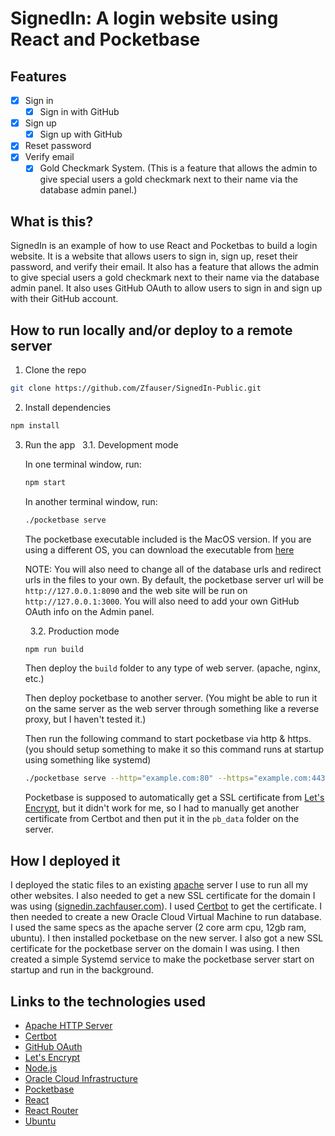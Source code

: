 # SignedIn: A login website using React and Pocketbase

## Features

- [x] Sign in
  - [x] Sign in with GitHub
- [x] Sign up
  - [x] Sign up with GitHub
- [x] Reset password
- [x] Verify email
  - [x] Gold Checkmark System. (This is a feature that allows the admin to give special users a gold checkmark next to their name via the database admin panel.)

## What is this?

SignedIn is an example of how to use React and Pocketbas to build a login website. It is a website that allows users to sign in, sign up, reset their password, and verify their email. It also has a feature that allows the admin to give special users a gold checkmark next to their name via the database admin panel. It also uses GitHub OAuth to allow users to sign in and sign up with their GitHub account.

## How to run locally and/or deploy to a remote server

1. Clone the repo

```bash
git clone https://github.com/Zfauser/SignedIn-Public.git
```

2. Install dependencies

```bash
npm install
```

3. Run the app
    &nbsp;
    3.1. Development mode
  
    In one terminal window, run:
    
    ```bash
    npm start
    ```
    
    In another terminal window, run:
    
  
    ```bash
    ./pocketbase serve
    ```

    The pocketbase executable included is the MacOS version. If you are using a different OS, you can download the executable from [here](https://github.com/pocketbase/pocketbase/releases/)

    NOTE: You will also need to change all of the database urls and redirect urls in the files to your own. By default, the pocketbase server url will be `http://127.0.0.1:8090` and the web site will be run on `http://127.0.0.1:3000`. You will also need to add your own GitHub OAuth info on the Admin panel.

    &nbsp;
    3.2. Production mode

    ```bash
    npm run build
    ```

    Then deploy the `build` folder to any type of web server. (apache, nginx, etc.)

    Then deploy pocketbase to another server. (You might be able to run it on the same server as the web server through something like a reverse proxy, but I haven't tested it.)

    Then run the following command to start pocketbase via http & https. (you should setup something to make it so this command runs at startup using something like systemd)

    ```bash
    ./pocketbase serve --http="example.com:80" --https="example.com:443"
    ```

    Pocketbase is supposed to automatically get a SSL certificate from [Let's Encrypt](https://letsencrypt.org/), but it didn't work for me, so I had to manually get another certificate from Certbot and then put it in the `pb_data` folder on the server.
    &nbsp;

## How I deployed it

I deployed the static files to an existing [apache](https://httpd.apache.org/) server I use to run all my other websites. I also needed to get a new SSL certificate for the domain I was using ([signedin.zachfauser.com](https://signedin.zachfauser.com/)). I used [Certbot](https://certbot.eff.org/) to get the certificate. I then needed to create a new Oracle Cloud Virtual Machine to run database. I used the same specs as the apache server (2 core arm cpu, 12gb ram, ubuntu). I then installed pocketbase on the new server. I also got a new SSL certificate for the pocketbase server on the domain I was using. I then created a simple Systemd service to make the pocketbase server start on startup and run in the background.

## Links to the technologies used

- [Apache HTTP Server](https://httpd.apache.org/)
- [Certbot](https://certbot.eff.org/)
- [GitHub OAuth](https://docs.github.com/en/developers/apps/building-oauth-apps/authorizing-oauth-apps)
- [Let's Encrypt](https://letsencrypt.org/)
- [Node.js](https://nodejs.org/en/)
- [Oracle Cloud Infrastructure](https://www.oracle.com/ca-en/cloud/)
- [Pocketbase](https://pocketbase.io/)
- [React](https://reactjs.org/)
- [React Router](https://reactrouter.com/)
- [Ubuntu](https://ubuntu.com/)
